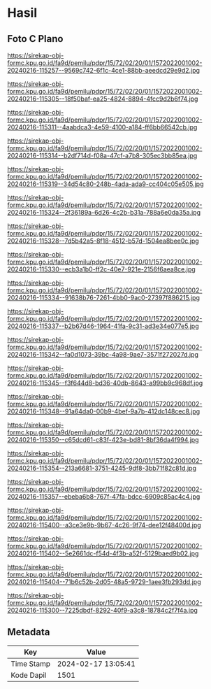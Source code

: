 # Hasil

## Foto C Plano

https://sirekap-obj-formc.kpu.go.id/fa9d/pemilu/pdpr/15/72/02/20/01/1572022001002-20240216-115257--9569c742-6f1c-4ce1-88bb-aeedcd29e9d2.jpg

https://sirekap-obj-formc.kpu.go.id/fa9d/pemilu/pdpr/15/72/02/20/01/1572022001002-20240216-115305--18f50baf-ea25-4824-8894-4fcc9d2b6f74.jpg

https://sirekap-obj-formc.kpu.go.id/fa9d/pemilu/pdpr/15/72/02/20/01/1572022001002-20240216-115311--4aabdca3-4e59-4100-a184-ff6bb66542cb.jpg

https://sirekap-obj-formc.kpu.go.id/fa9d/pemilu/pdpr/15/72/02/20/01/1572022001002-20240216-115314--b2df714d-f08a-47cf-a7b8-305ec3bb85ea.jpg

https://sirekap-obj-formc.kpu.go.id/fa9d/pemilu/pdpr/15/72/02/20/01/1572022001002-20240216-115319--34d54c80-248b-4ada-ada9-cc404c05e505.jpg

https://sirekap-obj-formc.kpu.go.id/fa9d/pemilu/pdpr/15/72/02/20/01/1572022001002-20240216-115324--2f36189a-6d26-4c2b-b31a-788a6e0da35a.jpg

https://sirekap-obj-formc.kpu.go.id/fa9d/pemilu/pdpr/15/72/02/20/01/1572022001002-20240216-115328--7d5b42a5-8f18-4512-b57d-1504ea8bee0c.jpg

https://sirekap-obj-formc.kpu.go.id/fa9d/pemilu/pdpr/15/72/02/20/01/1572022001002-20240216-115330--ecb3a1b0-ff2c-40e7-921e-2156f6aea8ce.jpg

https://sirekap-obj-formc.kpu.go.id/fa9d/pemilu/pdpr/15/72/02/20/01/1572022001002-20240216-115334--91638b76-7261-4bb0-9ac0-27397f886215.jpg

https://sirekap-obj-formc.kpu.go.id/fa9d/pemilu/pdpr/15/72/02/20/01/1572022001002-20240216-115337--b2b67d46-1964-41fa-9c31-ad3e34e077e5.jpg

https://sirekap-obj-formc.kpu.go.id/fa9d/pemilu/pdpr/15/72/02/20/01/1572022001002-20240216-115342--fa0d1073-39bc-4a98-9ae7-3571f272027d.jpg

https://sirekap-obj-formc.kpu.go.id/fa9d/pemilu/pdpr/15/72/02/20/01/1572022001002-20240216-115345--f3f644d8-bd36-40db-8643-a99bb9c968df.jpg

https://sirekap-obj-formc.kpu.go.id/fa9d/pemilu/pdpr/15/72/02/20/01/1572022001002-20240216-115348--91a64da0-00b9-4bef-9a7b-412dc148cec8.jpg

https://sirekap-obj-formc.kpu.go.id/fa9d/pemilu/pdpr/15/72/02/20/01/1572022001002-20240216-115350--c65dcd61-c83f-423e-bd81-8bf36da4f994.jpg

https://sirekap-obj-formc.kpu.go.id/fa9d/pemilu/pdpr/15/72/02/20/01/1572022001002-20240216-115354--213a6681-3751-4245-9df8-3bb71f82c81d.jpg

https://sirekap-obj-formc.kpu.go.id/fa9d/pemilu/pdpr/15/72/02/20/01/1572022001002-20240216-115357--ebeba6b8-767f-47fa-bdcc-6909c85ac4c4.jpg

https://sirekap-obj-formc.kpu.go.id/fa9d/pemilu/pdpr/15/72/02/20/01/1572022001002-20240216-115400--a3ce3e9b-9b67-4c26-9f74-dee12f48400d.jpg

https://sirekap-obj-formc.kpu.go.id/fa9d/pemilu/pdpr/15/72/02/20/01/1572022001002-20240216-115402--5e2661dc-f54d-4f3b-a52f-5129baed9b02.jpg

https://sirekap-obj-formc.kpu.go.id/fa9d/pemilu/pdpr/15/72/02/20/01/1572022001002-20240216-115404--71b6c52b-2d05-48a5-9729-1aee3fb293dd.jpg

https://sirekap-obj-formc.kpu.go.id/fa9d/pemilu/pdpr/15/72/02/20/01/1572022001002-20240216-115300--7225dbdf-8292-40f9-a3c8-18784c2f7f4a.jpg


## Metadata

| Key        | Value               |
| ---------- | ------------------- |
| Time Stamp | 2024-02-17 13:05:41 |
| Kode Dapil | 1501                |



